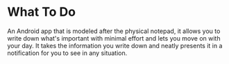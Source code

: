 # What To Do
An Android app that is modeled after the physical notepad, it allows you to write down what's important with minimal effort and lets you move on with your day. It takes the information you write down and neatly presents it in a notification for you to see in any situation.
